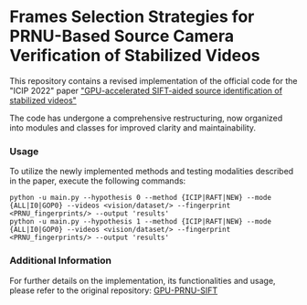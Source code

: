 # Frames Selection Strategies for PRNU-Based Source Camera Verification of Stabilized Videos

This repository contains a revised implementation of the official code for the "ICIP 2022" paper ["GPU-accelerated SIFT-aided source identification of stabilized videos"](https://scholar.google.com/citations?view_op=view_citation&hl=en&user=C0v9f-cAAAAJ&citation_for_view=C0v9f-cAAAAJ:UeHWp8X0CEIC)

The code has undergone a comprehensive restructuring, now organized into modules and classes for improved clarity and maintainability.

### Usage

To utilize the newly implemented methods and testing modalities described in the paper, execute the following commands:

```shell
python -u main.py --hypothesis 0 --method {ICIP|RAFT|NEW} --mode {ALL|I0|GOP0} --videos <vision/dataset/> --fingerprint <PRNU_fingerprints/> --output 'results'
python -u main.py --hypothesis 1 --method {ICIP|RAFT|NEW} --mode {ALL|I0|GOP0} --videos <vision/dataset/> --fingerprint <PRNU_fingerprints/> --output 'results'
```

### Additional Information

For further details on the implementation, its functionalities and usage, please refer to the original repository: [GPU-PRNU-SIFT](https://github.com/AMontiB/GPU-PRNU-SIFT)
